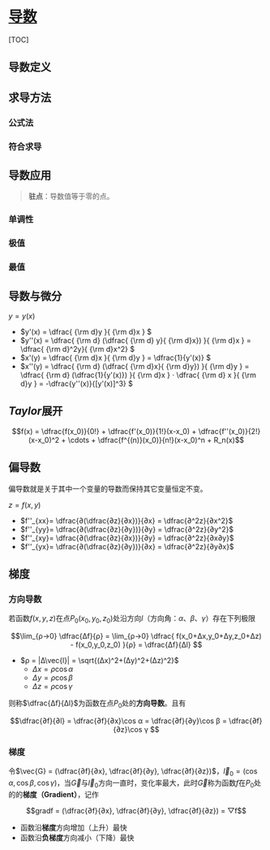 <link rel='stylesheet' href='../../style/index.css'>
<script src='../../style/index.js'></script>

# [导数](../index.html)

[TOC]

## 导数定义

## 求导方法

### 公式法

### 符合求导

## 导数应用

>**驻点**：导数值等于零的点。

### 单调性

### 极值

### 最值

## 导数与微分

$y = y(x)$

- $y'(x)
    = \dfrac{
        {\rm d}y
    }{
        {\rm d}x
    }
$
- $y''(x)
    = \dfrac{
        {\rm d} (\dfrac{ {\rm d} y}{ {\rm d}x})
    }{
        {\rm d}x
    } = 
    \dfrac{ {\rm d}^2y}{ {\rm d}x^2}
$
- $x'(y)
    = \dfrac{
        {\rm d}x
    }{
        {\rm d}y
    }
    = \dfrac{1}{y'(x)}
$
- $x''(y)
    = \dfrac{
        {\rm d} (\dfrac{ {\rm d}x}{ {\rm d}y})
    }{
        {\rm d}y
    }
    = \dfrac{
        {\rm d} (\dfrac{1}{y'(x)})
    }{
        {\rm d}x
    }
    ⋅
    \dfrac{
        {\rm d} x
    }{
        {\rm d}y
    }
    = -\dfrac{y''(x)}{[y'(x)]^3}
$

## *Taylor*展开

$$f(x) = \dfrac{f(x_0)}{0!} + \dfrac{f'(x_0)}{1!}(x-x_0) + \dfrac{f''(x_0)}{2!}(x-x_0)^2 + \cdots + \dfrac{f^{(n)}(x_0)}{n!}(x-x_0)^n + R_n(x)$$

## 偏导数

偏导数就是关于其中一个变量的导数而保持其它变量恒定不变。

$z = f(x,y)$

- $f''_{xx}= \dfrac{∂(\dfrac{∂z}{∂x})}{∂x} = \dfrac{∂^2z}{∂x^2}$
- $f''_{yy}= \dfrac{∂(\dfrac{∂z}{∂y})}{∂y} = \dfrac{∂^2z}{∂y^2}$
- $f''_{xy}= \dfrac{∂(\dfrac{∂z}{∂x})}{∂y} = \dfrac{∂^2z}{∂x∂y}$
- $f''_{yx}= \dfrac{∂(\dfrac{∂z}{∂y})}{∂x} = \dfrac{∂^2z}{∂y∂x}$

## 梯度

### 方向导数

若函数$f(x,y,z)$在点$P_0(x_0,y_0,z_0)$处沿方向$l$（方向角：$α$、$β$、$γ$）存在下列极限

$$\lim_{ρ→0} \dfrac{Δf}{ρ}
    = \lim_{ρ→0} \dfrac{
        f(x_0+Δx,y_0+Δy,z_0+Δz) - f(x_0,y_0,z_0)
    }{ρ}
    = \dfrac{Δf}{Δl}
$$

- $ρ = |Δ\vec{l}| = \sqrt{(Δx)^2+(Δy)^2+(Δz)^2}$
  - $Δx = ρ\cos α$
  - $Δy = ρ\cos β$
  - $Δz = ρ\cos γ$

则称$\dfrac{Δf}{Δl}$为函数在点$P_0$处的**方向导数**。且有

$$\dfrac{∂f}{∂l}
    = \dfrac{∂f}{∂x}\cos α
    = \dfrac{∂f}{∂y}\cos β
    = \dfrac{∂f}{∂z}\cos γ
$$

### 梯度

令$\vec{G} = (\dfrac{∂f}{∂x}, \dfrac{∂f}{∂y}, \dfrac{∂f}{∂z})$，$\vec{l}_0 = (\cos α, \cos β, \cos γ)$，当$\vec{G}$与$\vec{l}_0$方向一直时，变化率最大，此时$\vec{G}$称为函数$f$在$P_0$处的的**梯度（Gradient）**，记作

$$gradf = (\dfrac{∂f}{∂x}, \dfrac{∂f}{∂y}, \dfrac{∂f}{∂z}) = ▽f$$

- 函数沿**梯度**方向增加（上升）最快
- 函数沿**负梯度**方向减小（下降）最快

